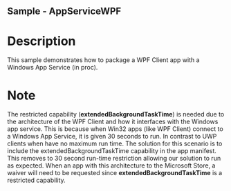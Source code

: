## Sample - AppServiceWPF

# Description
This sample demonstrates how to package a WPF Client app with a Windows App Service (in proc).

# Note

The restricted capability (**extendedBackgroundTaskTime**) is needed due to the architecture of the WPF Client and how it interfaces with the Windows app service. 
This is because when Win32 apps (like WPF Client) connect to a Windows App Service, it is given 30 seconds to run. In contrast to UWP clients when have no maximum run time.
The solution for this scenario is to include the extendedBackgroundTaskTime capability in the app manifest. This removes to 30 second run-time restriction allowing our solution to run as expected. When an app with this architecture to the Microsoft Store, a waiver will need to be requested since **extendedBackgroundTaskTime** is a restricted capability.
